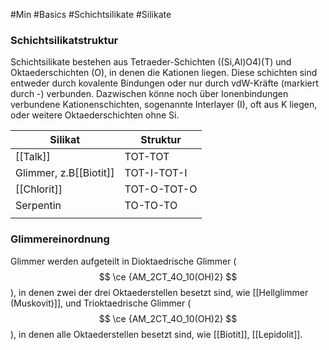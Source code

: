 #Min #Basics #Schichtsilikate #Silikate 

### Schichtsilikatstruktur

Schichtsilikate bestehen aus Tetraeder-Schichten ((Si,Al)O4)(T) und Oktaederschichten (O), in denen die Kationen liegen.
Diese schichten sind entweder durch kovalente Bindungen oder nur durch vdW-Kräfte (markiert durch -) verbunden. Dazwischen könne noch über Ionenbindungen verbundene Kationenschichten, sogenannte Interlayer (I), oft aus K liegen, oder weitere Oktaederschichten ohne Si.
<!--ID: 1705934302922-->


| Silikat                | Struktur    |
| ---------------------- | ----------- |
| [[Talk]]               | TOT-TOT     |
| Glimmer, z.B[[Biotit]] | TOT-I-TOT-I |
| [[Chlorit]]            | TOT-O-TOT-O |
| Serpentin              | TO-TO-TO    |
|                        |             |

### Glimmereinordnung

Glimmer werden aufgeteilt in Dioktaedrische Glimmer ($$ \ce {AM_2CT_4O_10(OH)2} $$), in denen zwei der drei Oktaederstellen besetzt sind, wie [[Hellglimmer (Muskovit)]],
und Trioktaedrische Glimmer ($$ \ce {AM_2CT_4O_10(OH)2} $$), in denen alle Oktaederstellen besetzt sind, wie [[Biotit]], [[Lepidolit]].
<!--ID: 1705934302931-->
